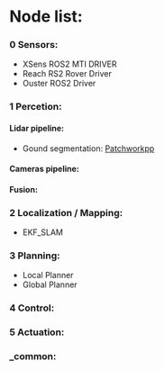 # Node list:
### 0 Sensors:
- XSens ROS2 MTI DRIVER
- Reach RS2 Rover Driver
- Ouster ROS2 Driver
### 1 Percetion:
#### Lidar pipeline:
- Gound segmentation: [Patchworkpp]()
#### Cameras pipeline:
#### Fusion:
### 2 Localization / Mapping:
- EKF_SLAM
### 3 Planning:
- Local Planner
- Global Planner
### 4 Control:
### 5 Actuation:
### _common: